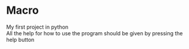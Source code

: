 # Macro
My first project in python  
All the help for how to use the program should be given by pressing the help button
